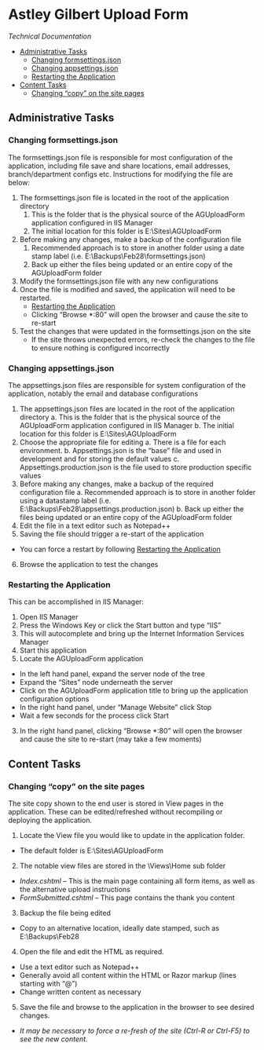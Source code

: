# Astley Gilbert Upload Form
*Technical Documentation*

<!-- TOC depthFrom:2 depthTo:6 withLinks:1 updateOnSave:1 orderedList:0 -->

- [Administrative Tasks](#administrative-tasks)
	- [Changing formsettings.json](#changing-formsettingsjson)
	- [Changing appsettings.json](#changing-appsettingsjson)
	- [Restarting the Application](#restarting-the-application)
- [Content Tasks](#content-tasks)
	- [Changing “copy” on the site pages](#changing-copy-on-the-site-pages)

<!-- /TOC -->
## Administrative Tasks
### Changing formsettings.json
The formsettings.json file is responsible for most configuration of the application, including file save and share locations, email addresses, branch/department configs etc.  Instructions for modifying the file are below:

1. The formsettings.json file is located in the root of the application directory
    1. This is the folder that is the physical source of the AGUploadForm application configured in IIS Manager
    2. The initial location for this folder is E:\Sites\AGUploadForm
2.	Before making any changes, make a backup of the configuration file
    1. Recommended approach is to store in another folder using a date stamp label (i.e. E:\Backups\Feb28\formsettings.json)
    2. Back up either the files being updated or an entire copy of the AGUploadForm folder
3.	Modify the formsettings.json file with any new configurations
4.	Once the file is modified and saved, the application will need to be restarted.  
    * [Restarting the Application](#restarting-the-application)
    * Clicking “Browse \*:80” will open the browser and cause the site to re-start
5.	Test the changes that were updated in the formsettings.json on the site
    * If the site throws unexpected errors, re-check the changes to the file to ensure nothing is configured incorrectly



### Changing appsettings.json

The appsettings.json files are responsible for system configuration of the application, notably the email and database configurations

1.	The appsettings.json files are located in the root of the application directory
a.	This is the folder that is the physical source of the AGUploadForm application configured in IIS Manager
b.	The initial location for this folder is E:\Sites\AGUploadForm
2.	Choose the appropriate file for editing
a.	There is a file for each environment.
b.	Appsettings.json is the “base” file and used in development and for storing the default values
c.	Appsettings.production.json is the file used to store production specific values
3.	Before making any changes, make a backup of the required configuration file
a.	Recommended approach is to store in another folder using a datastamp label (i.e. E:\Backups\Feb28\appsettings.production.json)
b.	Back up either the files being updated or an entire copy of the AGUploadForm folder
4.	Edit the file in a text editor such as Notepad++
5.	Saving the file should trigger a re-start of the application
  * You can force a restart by following [Restarting the Application](#restarting-the-application)
6.	Browse the application to test the changes


### Restarting the Application

This can be accomplished in IIS Manager:

1. Open IIS Manager
  1.	Press the Windows Key or click the Start button and type “IIS”
  2.	This will autocomplete and bring up the Internet Information Services Manager
  3.	Start this application
2. Locate the AGUploadForm application
  * In the left hand panel, expand the server node of the tree
  * Expand the “Sites” node underneath the server
  * Click on the AGUploadForm application title to bring up the application configuration options
  * In the right hand panel, under “Manage Website” click Stop
  * Wait a few seconds for the process click Start
3. In the right hand panel, clicking “Browse \*:80” will open the browser and cause the site to re-start (may take a few moments)

## Content Tasks
### Changing “copy” on the site pages
The site copy shown to the end user is stored in View pages in the application.  These can be edited/refreshed without recompiling or deploying the application.

1.	Locate the View file you would like to update in the application folder.
  * The default folder is E:\Sites\AGUploadForm
2.	The notable view files are stored in the \Views\Home sub folder
  * *Index.cshtml* – This is the main page containing all form items, as well as the alternative upload instructions
  * *FormSubmitted.cshtml* – This page contains the thank you content
3.	Backup the file being edited
  * Copy to an alternative location, ideally date stamped, such as E:\Backups\Feb28
4.	Open the file and edit the HTML as required.  
  * Use a text editor such as Notepad++
  * Generally avoid all content within the HTML or Razor markup (lines starting with “@”)
  * Change written content as necessary
5.	Save the file and browse to the application in the browser to see desired changes.  
  * *It may be necessary to force a re-fresh of the site (Ctrl-R or Ctrl-F5) to see the new content.*
